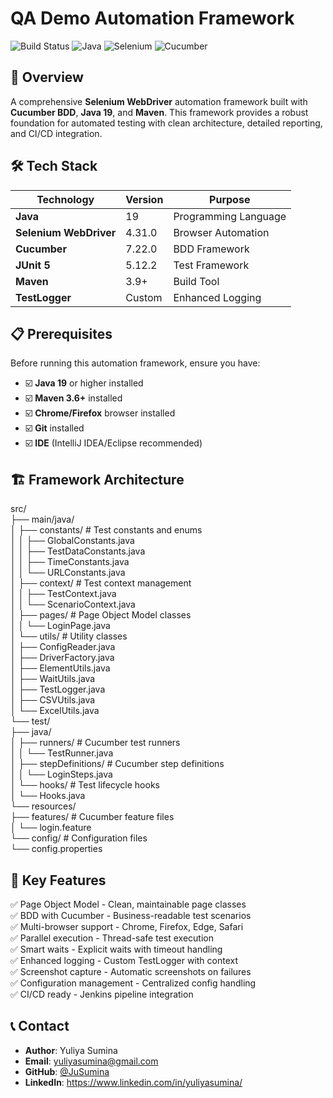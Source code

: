 # QA Demo Automation Framework

![Build Status](https://img.shields.io/badge/build-passing-brightgreen)
![Java](https://img.shields.io/badge/Java-19-orange)
![Selenium](https://img.shields.io/badge/Selenium-4.15.0-green)
![Cucumber](https://img.shields.io/badge/Cucumber-7.15.0-brightgreen)


## 🚀 Overview

A comprehensive **Selenium WebDriver** automation framework built with **Cucumber BDD**, **Java 19**, and **Maven**. This framework provides a robust foundation for automated testing with clean architecture, detailed reporting, and CI/CD integration.


## 🛠️ Tech Stack

| Technology | Version | Purpose |
|------------|---------|---------|
| **Java** | 19 | Programming Language |
| **Selenium WebDriver** | 4.31.0 | Browser Automation |
| **Cucumber** | 7.22.0 | BDD Framework |
| **JUnit 5** | 5.12.2 | Test Framework |
| **Maven** | 3.9+ | Build Tool |
| **TestLogger** | Custom | Enhanced Logging |


## 📋 Prerequisites

Before running this automation framework, ensure you have:

- ☑️ **Java 19** or higher installed
- ☑️ **Maven 3.6+** installed  
- ☑️ **Chrome/Firefox** browser installed
- ☑️ **Git** installed
- ☑️ **IDE** (IntelliJ IDEA/Eclipse recommended)


## 🏗️ Framework Architecture
src/  
├── main/java/  
│   ├── constants/          # Test constants and enums  
│   │   ├── GlobalConstants.java  
│   │   ├── TestDataConstants.java  
│   │   ├── TimeConstants.java  
│   │   └── URLConstants.java  
│   ├── context/           # Test context management  
│   │   ├── TestContext.java  
│   │   └── ScenarioContext.java  
│   ├── pages/             # Page Object Model classes  
│   │   └── LoginPage.java  
│   └── utils/             # Utility classes  
│       ├── ConfigReader.java  
│       ├── DriverFactory.java  
│       ├── ElementUtils.java  
│       ├── WaitUtils.java  
│       ├── TestLogger.java  
│       ├── CSVUtils.java  
│       └── ExcelUtils.java  
└── test/  
    ├── java/  
    │   ├── runners/       # Cucumber test runners  
    │   │   └── TestRunner.java  
    │   ├── stepDefinitions/ # Cucumber step definitions  
    │   │   └── LoginSteps.java  
    │   └── hooks/         # Test lifecycle hooks  
    │       └── Hooks.java  
    └── resources/  
        ├── features/      # Cucumber feature files  
        │   └── login.feature  
        └── config/        # Configuration files  
            └── config.properties  


## 🔧 Key Features

✅ Page Object Model - Clean, maintainable page classes  
✅ BDD with Cucumber - Business-readable test scenarios  
✅ Multi-browser support - Chrome, Firefox, Edge, Safari  
✅ Parallel execution - Thread-safe test execution  
✅ Smart waits - Explicit waits with timeout handling  
✅ Enhanced logging - Custom TestLogger with context  
✅ Screenshot capture - Automatic screenshots on failures  
✅ Configuration management - Centralized config handling  
✅ CI/CD ready - Jenkins pipeline integration  


## 📞 Contact

- **Author**: Yuliya Sumina  
- **Email**: yuliyasumina@gmail.com  
- **GitHub**: [@JuSumina](https://github.com/JuSumina)  
- **LinkedIn**: https://www.linkedin.com/in/yuliyasumina/   
